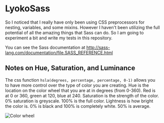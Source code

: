# LyokoSass


So I noticed that I really have only been using CSS preprocessors for nesting, variables, and some mixins.  However I haven't been utilizing the full potential of all the amazing things that Sass can do.  So I am going to experiment a bit and write my tests in this repository.

You can see the Sass documentation at http://sass-lang.com/documentation/file.SASS_REFERENCE.html



## Notes on Hue, Saturation, and Luminance

The css function `hsla(degrees, percentage, percentage, 0-1)` allows you to have more control over the type of color you are creating.  Hue is the location on the color wheel that you are at in degrees (from 0-360).  Red is at 0 or 360, green at 120, blue at 240.  Saturation is the strength of the color.  0% saturation is greyscale.  100% is the full color.  Lightness is how bright the color is.  0% is black and 100% is completely white.  50% is average.

![Color wheel](http://www.tomjewett.com/colors/hsb.jpg)
